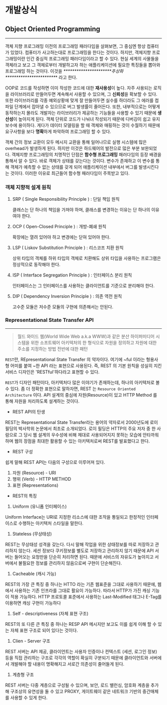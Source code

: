 # 개발상식

## Object Oriented Programming

------

객체 지향 프로그래밍 이전의 프로그래밍 패러다임을 살펴보면, 그 중심엔 항상 컴퓨터가 있었다. 컴퓨터가 사고하는대로 프로그래밍을 한다는 것이다. 하지만, 객체지향 프로그래밍이란 인간 중심적 프로그래밍 패러다임이라고 할 수 있다. 현실 세계의 사물들을 객체라고 보고 그 객체로부터 개발하고자 하는 애플리케이션에 필요한 특징들을 뽑아와 프로그래밍 하는 것이다. 이것을 ***\**\*\*\*\*\*\*\*\*\*\*\*\*\*\*\*\*\*\*\*\*\*추상화\*\*\*\*\*\*\*\*\*\*\*\*\*\*\*\*\*\*\*\*\*\**\*** 라고 한다.

OOP로 코드를 작성하면 이미 작성한 코드에 대한 **재사용성**이 높다. 자주 사용되는 로직을 라이브러리로 만들어두면 계속해서 사용할 수 있으며, 그 **신뢰성**을 확보할 수 있다. 또한 라이브러리를 각종 예외상황에 맞게 잘 만들어두면 실수를 하더라도 그 에러를 컴파일 단계에서 잡아낼 수 있으므로 버그 발생률이 줄어든다. 또한, 내부적으로는 어떻게 동작하는지 몰라도 개발자는 라이브러리가 제공하는 기능들을 사용할 수 있기 때문에 **생산성**이 높아지게 된다. 객체 단위로 코드가 나눠녀 작성되기 때문에 디버깅이 쉽고 유지보수에 용이하다. 게다가 데이터 모델링을 할 때 객체와 매핑하는 것이 수월하기 때문에 요구사항을 보다 **명확**하게 파악하여 프로그래밍 할 수 있다.

객체 간의 정보 교환이 모두 메시지 교환을 통해 일어나므로 실행 시스템에 많은 overhead가 발생하게 된다. 하지만 이것은 하드웨어의 발전으로 많은 부분 보완되었다. 객체지향 프로그래밍의 치명적인 단점은 **함수형 프로그래밍** 패러다임의 등장 배경을 통해서 알 수 있다. 바로 객체가 상태를 갖는다는 것이다. 변수가 존재하고 이 변수를 통해 객체가 예측할 수 없는 상태를 갖게 되어 애플리케이션 내부에서 버그를 발생시킨다는 것이다. 이러한 이유로 최근들어 함수형 패러다임이 주목받고 있다.

### 객체 지향적 설계 원칙

1. SRP ( Single Responsibility Principle ) : 단일 책임 원칙

   클래스는 단 하나의 책임을 가져야 하며, 클래스를 변경하는 이유는 단 하나의 이유여야 한다.

2. OCP ( Open-Closed Principle ) : 개방-폐쇄 원칙

   확장에는 열려 있어야 하고 변경에는 닫혀 있어야 한다.

3. LSP ( Liskov Substitution Principle ) : 리스코프 치환 원칙

   상위 타입의 객체를 하위 타입의 객체로 치환해도 상위 타입을 사용하는 프로그램은 정상적으로 동작해야 한다.

4. ISP ( Interface Segregation Principle ) : 인터페이스 분리 원칙

   인터페이스는 그 인터페이스를 사용하는 클라이언트를 기준으로 분리해야 한다.

5. DIP ( Dependency Inversion Principle ) : 의존 역전 원칙

   고수준 모듈은 저수준 모듈의 구현에 의존해서는 안된다.

### Representational State Transfer API

------

> 월드 와이드 웹(World Wide Web a.k.a WWW)과 같은 분산 하이퍼미디어 시스템을 위한 소프트웨어 아키텍처의 한 형식으로 자원을 정의하고 자원에 대한 주소를 지정하는 방법 전반에 대한 패턴

`REST`란, REpresentational State Transfer 의 약자이다. 여기에 ~ful 이라는 형용사형 어미를 붙여 ~한 API 라는 표현으로 사용된다. 즉, REST 의 기본 원칙을 성실히 지킨 서비스 디자인은 'RESTful'하다라고 표현할 수 있다.

`REST`가 디자인 패턴이다, 아키텍처다 많은 이야기가 존재하는데, 하나의 아키텍처로 볼 수 있다. 좀 더 정확한 표현으로 말하자면, REST 는 `Resource Oriented Architecture` 이다. API 설계의 중심에 자원(Resource)이 있고 HTTP Method 를 통해 자원을 처리하도록 설계하는 것이다.

- REST API의 탄생

REST는 Representational State Transfer라는 용어의 약자로서 2000년도에 로이 필딩의 박사학위 논문에서 최초로 소개되었다. 로이 필딩은 HTTP의 주요 저자 중 한 사람으로 그 당시 웹 설계의 우수성에 비해 제대로 사용되어지지 못하는 모습에 안타까워하며 웹의 장점을 최대한 활용할 수 있는 아키텍처로써 REST를 발표했다고 한다.

- REST 구성

쉽게 말해 REST API는 다음의 구성으로 이루어져 있다.

1. 자원 (Resource) - URI
2. 행위 (Verb) - HTTP METHOD
3. 표현 (Representations)

- REST의 특징

1. Uniform (유니폼 인터페이스)

Uniform Interface는 URI로 지정한 리소스에 대한 조작을 통일되고 한정적인 인터페이스로 수행하는 아키텍처 스타일을 말한다.

1. Stateless (무상태성)

REST는 무상태성 성격을 갖는다. 다시 말해 작업을 위한 상태정보를 따로 저장하고 관리하지 않는다. 세션 정보다 쿠키정보를 별도로 저장하고 관리하지 않기 때문에 API 서버는 들어오는 요청만을 단순히 처리하면 된다. 때문에 서비스의 자유도가 높아지고 서버에서 불필요한 정보를 관리하지 않음으로써 구현이 단순해진다.

1. Cacheable (캐시 가능)

REST의 가장 큰 특징 중 하나는 HTTO 라는 기존 웹표준을 그대로 사용하기 때문에, 웹에서 사용하는 기존 인프라를 그대로 활요이 가능하다. 따라서 HTTP가 가진 캐싱 기능이 적용 가능하다. HTTP 프로토콜 표준에서 사용하는 Last-Modified 태그나 E-Tag를 이용하면 캐싱 구현이 가능하다

1. Self - descriptiveness (자체 표현 구조)

REST의 또 다른 큰 특징 중 하나는 RESP API 메시지만 보고도 이를 쉽게 이해 할 수 있는 자체 표현 구조로 되어 있다는 것이다.

1. Clien - Server 구조

REST 서버는 API 제공, 클라이언트는 사용자 인증이나 컨텍스트 (세션, 로그인 정보) 등을 직접 관리하는 구조로 각각의 역할이 확실히 구분되기 때문에 클라이언트와 서버에서 개발해야 할 내용이 명확해지고 서로간 의존성이 줄어들게 된다.

1. 계층형 구조

REST 서버는 다중 계층으로 구성될 수 있으며, 보안, 로드 밸런싱, 암호화 계층을 추가해 구조상의 유연성을 둘 수 있고 PROXY, 게이트웨이 같은 네트워크 기반의 중간매체를 사용할 수 있게 한다.
